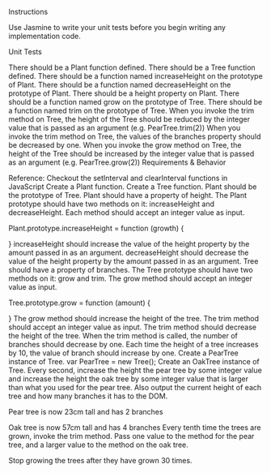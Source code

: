Instructions

Use Jasmine to write your unit tests before you begin writing any implementation code.

Unit Tests

There should be a Plant function defined.
There should be a Tree function defined.
There should be a function named increaseHeight on the prototype of Plant.
There should be a function named decreaseHeight on the prototype of Plant.
There should be a height property on Plant.
There should be a function named grow on the prototype of Tree.
There should be a function named trim on the prototype of Tree.
When you invoke the trim method on Tree, the height of the Tree should be reduced by the integer value that is passed as an argument (e.g. PearTree.trim(2))
When you invoke the trim method on Tree, the values of the branches property should be decreased by one.
When you invoke the grow method on Tree, the height of the Tree should be increased by the integer value that is passed as an argument (e.g. PearTree.grow(2))
Requirements & Behavior

Reference: Checkout the setInterval and clearInterval functions in JavaScript
Create a Plant function.
Create a Tree function.
Plant should be the prototype of Tree.
Plant should have a property of height.
The Plant prototype should have two methods on it: increaseHeight and decreaseHeight. Each method should accept an integer value as input.

Plant.prototype.increaseHeight = function (growth) {

}
increaseHeight should increase the value of the height property by the amount passed in as an argument.
decreaseHeight should decrease the value of the height property by the amount passed in as an argument.
Tree should have a property of branches.
The Tree prototype should have two methods on it: grow and trim.
The grow method should accept an integer value as input.

Tree.prototype.grow = function (amount) {

}
The grow method should increase the height of the tree.
The trim method should accept an integer value as input.
The trim method should decrease the height of the tree.
When the trim method is called, the number of branches should decrease by one.
Each time the height of a tree increases by 10, the value of branch should increase by one.
Create a PearTree instance of Tree. var PearTree = new Tree();
Create an OakTree instance of Tree.
Every second, increase the height the pear tree by some integer value and increase the height the oak tree by some integer value that is larger than what you used for the pear tree.
Also output the current height of each tree and how many branches it has to the DOM.

Pear tree is now 23cm tall and has 2 branches

Oak tree is now 57cm tall and has 4 branches
Every tenth time the trees are grown, invoke the trim method. Pass one value to the method for the pear tree, and a larger value to the method on the oak tree.

Stop growing the trees after they have grown 30 times.